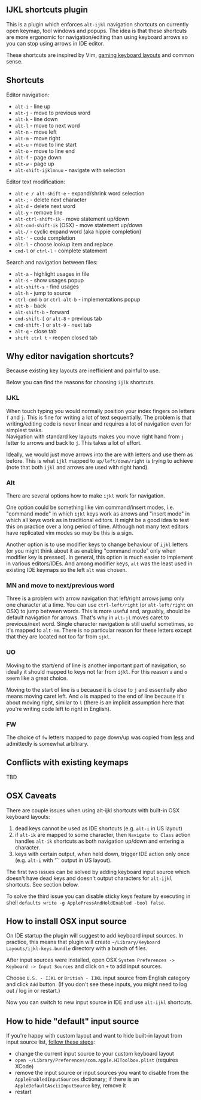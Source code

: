 ## IJKL shortcuts plugin

This is a plugin which enforces `alt-ijkl` navigation shortcuts on currently open keymap, tool windows and popups.
The idea is that these shortcuts are more ergonomic for navigation/editing than using keyboard arrows
so you can stop using arrows in IDE editor.

These shortcuts are inspired by Vim, 
[gaming keyboard layouts](https://en.wikipedia.org/wiki/Arrow_keys#IJKL_keys)
and common sense.


## Shortcuts

Editor navigation:
 - `alt-i` - line up
 - `alt-j` - move to previous word
 - `alt-k` - line down
 - `alt-l` - move to next word
 - `alt-n` - move left
 - `alt-m` - move right
 - `alt-u` - move to line start
 - `alt-o` - move to line end
 - `alt-f` - page down
 - `alt-w` - page up
 - `alt-shift-ijklmnuo` - navigate with selection

Editor text modification:
 - `alt-e / alt-shift-e` - expand/shrink word selection
 - `alt-;` - delete next character
 - `alt-d` - delete next word
 - `alt-y` - remove line
 - `alt-ctrl-shift-ik` - move statement up/down
 - `alt-cmd-shift-ik` (OSX) - move statement up/down
 - `alt-/` - cyclic expand word (aka hippie completion)
 - `alt-'` - code completion
 - `alt-l` - choose lookup item and replace
 - `cmd-l` or `ctrl-l` - complete statement

Search and navigation between files:
 - `alt-a` - highlight usages in file 
 - `alt-s` - show usages popup 
 - `alt-shift-s` - find usages 
 - `alt-h` - jump to source
 - `ctrl-cmd-b` or `ctrl-alt-b` - implementations popup
 - `alt-b` - back
 - `alt-shift-b` - forward
 - `cmd-shift-[` or `alt-8` - previous tab
 - `cmd-shift-]` or `alt-9` - next tab
 - `alt-q` - close tab
 - `shift ctrl t` - reopen closed tab


## Why editor navigation shortcuts?

Because existing key layouts are inefficient and painful to use.

Below you can find the reasons for choosing `ijlk` shortcuts.

### IJKL
When touch typing you would normally position your index fingers on letters `f` and `j`.
This is fine for writing a lot of text sequentially.
The problem is that writing/editing code is never linear and requires a lot of navigation even for simplest tasks.  
Navigation with standard key layouts makes you move right hand from `j` letter to arrows and back to `j`.
This takes a lot of effort.

Ideally, we would just move arrows into the are with letters and use them as before.
This is what `ijkl` mapped to `up/left/down/right` is trying to achieve
(note that both `ijkl` and arrows are used with right hand).

### Alt
There are several options how to make `ijkl` work for navigation.

One option could be something like vim command/insert modes, i.e.
"command mode" in which `ijkl` keys work as arrows and
"insert mode" in which all keys work as in traditional editors.
It might be a good idea to test this on practice over a long period of time.
Although not many text editors have replicated vim modes so may be this is a sign.

Another option is to use modifier keys to change behaviour of `ijkl` letters 
(or you might think about it as enabling "command mode" only when modifier key is pressed).
In general, this option is much easier to implement in various editors/IDEs.
And among modifier keys, `alt` was the least used in existing IDE keymaps so the left `alt` was chosen.

### MN and move to next/previous word 
Three is a problem with arrow navigation that left/right arrows jump only one character at a time.
You can use `ctrl-left/right` (or `alt-left/right` on OSX) to jump between words. 
This is more useful and, arguably, should be default navigation for arrows.
That's why in `alt-jl` moves caret to previous/next word.
Single character navigation is still useful sometimes, so it's mapped to `alt-nm`.
There is no particular reason for these letters except that they are located not too far from `ijkl`.

### UO
Moving to the start/end of line is another important part of navigation,
so ideally it should mapped to keys not far from `ijkl`.
For this reason `u` and `o` seem like a great choice.
 
Moving to the start of line is `u` because it is close to `j` and essentially also means moving caret left.
And `o` is mapped to the end of line because it's about moving right, similar to `l` 
(there is an implicit assumption here that you're writing code left to right in English).

### FW
The choice of `fw` letters mapped to page down/up was copied from [less](https://en.wikipedia.org/wiki/Less_(Unix))
and admittedly is somewhat arbitrary.


## Conflicts with existing keymaps
TBD


## OSX Caveats

There are couple issues when using alt-ijkl shortcuts with built-in OSX keyboard layouts:
1. dead keys cannot be used as IDE shortcuts (e.g. `alt-i` in US layout)
2. if `alt-ik` are mapped to some character, then `Navigate to Class` action 
   handles `alt-ik` shortcuts as both navigation up/down and entering a character.
3. keys with certain output, when held down, trigger IDE action only once (e.g. `alt-i` with 'ˆ' output in US layout). 

The first two issues can be solved by adding keyboard input source which doesn't
have dead keys and doesn't output characters for `alt-ijkl` shortcuts. 
See section below.

To solve the third issue you can disable sticky keys feature by executing in shell 
`defaults write -g ApplePressAndHoldEnabled -bool false`. 


## How to install OSX input source

On IDE startup the plugin will suggest to add keyboard input sources.
In practice, this means that plugin will create `~/Library/Keyboard Layouts/ijkl-keys.bundle` directory with a bunch of files.

After input sources were installed, open OSX `System Preferences -> Keyboard -> Input Sources` and click on `+` to add input sources.

Choose `U.S. - IJKL` or `British - IJKL` input source from English category and click `Add` button.
(If you don't see these inputs, you might need to log out / log in or restart.)

Now you can switch to new input source in IDE and use `alt-ijkl` shortcuts.


## How to hide "default" input source

If you're happy with custom layout and want to hide built-in layout from input source list, 
[follow these steps](https://apple.stackexchange.com/questions/44921/how-to-remove-or-disable-a-default-keyboard-layout):
 - change the current input source to your custom keyboard layout
 - `open ~/Library/Preferences/com.apple.HIToolbox.plist` (requires XCode)
 - remove the input source or input sources you want to disable from the `AppleEnabledInputSources` dictionary; 
   if there is an `AppleDefaultAsciiInputSource` key, remove it
 - restart
 
